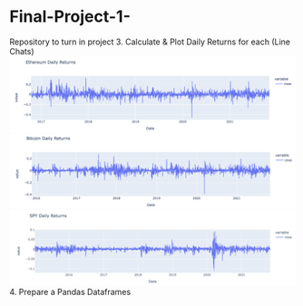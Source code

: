 # Final-Project-1-
Repository to turn in project 
3. Calculate & Plot Daily Returns for each (Line Chats)
![ETH DR](ETHDailyReturns.jpeg)
![BTC DR](BTCDailyReturns.jpeg)
![SPY DR](SPYDailyReturns.jpeg)
4. Prepare a Pandas Dataframes 
